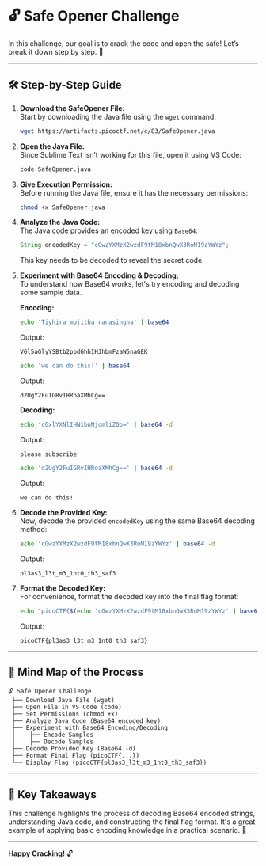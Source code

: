 # 🔓 **Safe Opener Challenge**

In this challenge, our goal is to crack the code and open the safe! Let’s break it down step by step. 🚀

---

## **🛠️ Step-by-Step Guide**

1. **Download the SafeOpener File:**  
   Start by downloading the Java file using the `wget` command:
   ```bash
   wget https://artifacts.picoctf.net/c/83/SafeOpener.java
   ```

2. **Open the Java File:**  
   Since Sublime Text isn’t working for this file, open it using VS Code:
   ```bash
   code SafeOpener.java
   ```

3. **Give Execution Permission:**  
   Before running the Java file, ensure it has the necessary permissions:
   ```bash
   chmod +x SafeOpener.java
   ```

4. **Analyze the Java Code:**  
   The Java code provides an encoded key using `Base64`:
   ```java
   String encodedKey = "cGwzYXMzX2wzdF9tM18xbnQwX3RoM19zYWYz";
   ```
   This key needs to be decoded to reveal the secret code.

5. **Experiment with Base64 Encoding & Decoding:**  
   To understand how Base64 works, let's try encoding and decoding some sample data.

   **Encoding:**
   ```bash
   echo 'Tiyhira mojitha ranasingha' | base64
   ```
   Output:
   ```text
   VGl5aGlyYSBtb2ppdGhhIHJhbmFzaW5naGEK
   ```

   ```bash
   echo 'we can do this!' | base64
   ```
   Output:
   ```text
   d2UgY2FuIGRvIHRoaXMhCg==
   ```

   **Decoding:**
   ```bash
   echo 'cGxlYXNlIHN1bnNjcmliZQo=' | base64 -d
   ```
   Output:
   ```text
   please subscribe
   ```

   ```bash
   echo 'd2UgY2FuIGRvIHRoaXMhCg==' | base64 -d
   ```
   Output:
   ```text
   we can do this!
   ```

6. **Decode the Provided Key:**  
   Now, decode the provided `encodedKey` using the same Base64 decoding method:
   ```bash
   echo 'cGwzYXMzX2wzdF9tM18xbnQwX3RoM19zYWYz' | base64 -d
   ```
   Output:
   ```text
   pl3as3_l3t_m3_1nt0_th3_saf3
   ```

7. **Format the Decoded Key:**  
   For convenience, format the decoded key into the final flag format:
   ```bash
   echo "picoCTF{$(echo 'cGwzYXMzX2wzdF9tM18xbnQwX3RoM19zYWYz' | base64 -d ) } "
   ```
   Output:
   ```text
   picoCTF{pl3as3_l3t_m3_1nt0_th3_saf3}
   ```

---

## **📝 Mind Map of the Process**

```text
🔓 Safe Opener Challenge
 ├── Download Java File (wget)
 ├── Open File in VS Code (code)
 ├── Set Permissions (chmod +x)
 ├── Analyze Java Code (Base64 encoded key)
 ├── Experiment with Base64 Encoding/Decoding
 │    ├── Encode Samples
 │    ├── Decode Samples
 ├── Decode Provided Key (Base64 -d)
 ├── Format Final Flag (picoCTF{...})
 └── Display Flag (picoCTF{pl3as3_l3t_m3_1nt0_th3_saf3})
```

---

## **🔑 Key Takeaways**

This challenge highlights the process of decoding Base64 encoded strings, understanding Java code, and constructing the final flag format. It's a great example of applying basic encoding knowledge in a practical scenario. 🧠

---

**Happy Cracking!** 🔓
